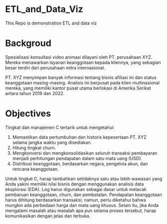 # ETL_and_Data_Viz
This Repo is demonstration ETL and data viz

# Backgroud

Spesialisasi konsultasi video animasi dilayani oleh PT. perusahaan XYZ. Mereka menawarkan layanan keanggotaan kepada kliennya, yang sebagian besar terdiri dari perusahaan mitra internasional.

PT. XYZ menyimpan banyak informasi tentang bisnis afiliasi ini dan status keanggotaan masing-masing. Analisis ini berpusat pada klien multinasional mereka, yang memiliki kantor pusat utama berlokasi di Amerika Serikat antara tahun 2019 dan 2022.


#  Objectives

Tingkat dan manajemen C tertarik untuk mengetahui:

1. Memastikan data pertumbuhan dan historis kepesertaan PT. XYZ selama jangka waktu yang disediakan.
2. Hitung tingkat churn.
3. Mengkonversi dan mengkonsolidasikan seluruh transaksi pembayaran menjadi perhitungan pendapatan dalam satu mata uang (USD).
4. Distribusi keanggotaan, berdasarkan negara, pengelola akun, dan rencana keanggotaan.

Untuk tingkat C, harap tambahkan setidaknya satu atau lebih wawasan yang Anda yakini memiliki nilai bisnis dengan menggunakan analisis data eksplorasi (EDA). Log harus digunakan sebagai dasar untuk melacak pembaruan keanggotaan, churn, dan pembatalan. Pendapatan keanggotaan harus dihitung berdasarkan transaksi; namun, perlu diketahui bahwa mungkin ada perbedaan harga dan mata uang khusus. Selain itu, jika Anda mengalami masalah atau masalah apa pun selama proses tersebut, harap komunikasikan dengan jelas dan terbuka.